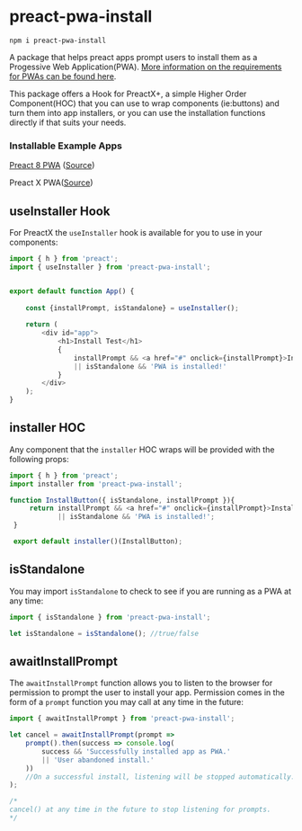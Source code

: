 # preact-pwa-install

```
npm i preact-pwa-install
```

A package that helps preact apps prompt users to install them as a Progessive Web Application(PWA). [More information on the requirements for PWAs can be found here](https://developers.google.com/web/fundamentals/app-install-banners/).

This package offers a Hook for PreactX+, a simple Higher Order Component(HOC) that you can use to wrap components (ie:buttons) and turn them into app installers, or you can use the installation functions directly if that suits your needs.

### Installable Example Apps

[Preact 8 PWA](https://nifty-allen-800eb0.netlify.com/) ([Source](https://github.com/tmtek/pwa-install-test))

Preact X PWA([Source](https://github.com/tmtek/pwa-install-testX))


## useInstaller Hook

For PreactX the `useInstaller` hook is available for you to use in your components:

```javascript
import { h } from 'preact';
import { useInstaller } from 'preact-pwa-install';


export default function App() {
	
	const {installPrompt, isStandalone} = useInstaller();
	
	return (
		<div id="app">
			<h1>Install Test</h1>
			{
				installPrompt && <a href="#" onclick={installPrompt}>Install as PWA</a> 
				|| isStandalone && 'PWA is installed!'
			}
		</div>
	);
}
```

## installer HOC

Any component that the `installer` HOC wraps will be provided with the following props:

```javascript
import { h } from 'preact';
import installer from 'preact-pwa-install';

function InstallButton({ isStandalone, installPrompt }){
     return installPrompt && <a href="#" onclick={installPrompt}>Install as PWA</a> 
     		|| isStandalone && 'PWA is installed!';
 }

 export default installer()(InstallButton);
```

## isStandalone

You may import `isStandalone` to check to see if you are running as a PWA at any time:

```javascript
import { isStandalone } from 'preact-pwa-install';

let isStandalone = isStandalone(); //true/false
```

## awaitInstallPrompt

The `awaitInstallPrompt` function allows you to listen to the browser for permission to prompt the user to install your app. Permission comes in the form of a `prompt` function you may call at any time in the future:

```javascript
import { awaitInstallPrompt } from 'preact-pwa-install';

let cancel = awaitInstallPrompt(prompt => 
	prompt().then(success => console.log(
		success && 'Successfully installed app as PWA.' 
		|| 'User abandoned install.'
	))
	//On a successful install, listening will be stopped automatically.
);

/* 
cancel() at any time in the future to stop listening for prompts.
*/

```
